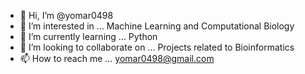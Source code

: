 - 👋 Hi, I’m @yomar0498
- 👀 I’m interested in ... Machine Learning and Computational Biology
- 🌱 I’m currently learning ... Python
- 💞️ I’m looking to collaborate on ... Projects related to Bioinformatics
- 📫 How to reach me ... yomar0498@gmail.com

<!---
yomar0498/yomar0498 is a ✨ special ✨ repository because its `README.md` (this file) appears on your GitHub profile.
You can click the Preview link to take a look at your changes.
--->
